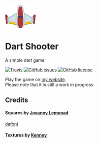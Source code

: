 [![Dart-shooter](web/assets/player.png)](http://roryclaasen.me/dart-shooter)
# Dart Shooter
A simple dart game

[![Travis](https://img.shields.io/travis/GOGO98901/dart-shooter.svg?style=flat-square)](https://travis-ci.org/GOGO98901/dart-shooter/branches)
[![GitHub issues](https://img.shields.io/github/issues/GOGO98901/dart-shooter.svg?style=flat-square)](https://github.com/GOGO98901/dart-shooter/issues)
[![GitHub license](https://img.shields.io/badge/license-Apache%202-blue.svg?style=flat-square)](https://raw.githubusercontent.com/GOGO98901/dart-shooter/master/LICENSE)

Play the game on [my website](http://roryclaasen.me/dart-shooter).<br>
Please note that it is still a work in progress

## Credits
#### Squares by [Jovanny Lemonad](http://www.dafont.com/jovanny-lemonad.d1907)
[dafont](http://www.dafont.com/squares2.font)

#### Textures by [Kenney](http://www.kenney.nl/)

